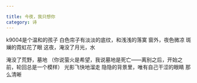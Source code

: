 ```yaml
---

title: 今夜，我只想你
category: 诗
---
```



k9004是个温和的孩子
白色帘子有淡淡的底纹，和浅浅的落寞
窗外，夜色微凉
斑斓的霓虹花了眼
这夜，淹没了月光，水
<!-- more -->
淹没了荒野，墓地
（你说萤火是希望，我说墓地是死亡——离别之后，开始之前，轮回总是一个模样）
光影飞快地溜走
隐隐的背景里，唯有自己干涩的眼睛
那么清晰
